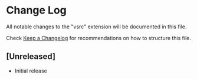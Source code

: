 # Change Log
All notable changes to the "vsrc" extension will be documented in this file.

Check [Keep a Changelog](http://keepachangelog.com/) for recommendations on how to structure this file.

## [Unreleased]
- Initial release
